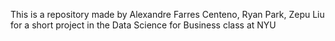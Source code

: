 This is a repository made by Alexandre Farres Centeno, Ryan Park, Zepu Liu for a short project in the Data Science for Business class at NYU 
